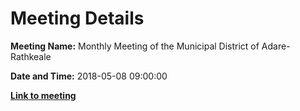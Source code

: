 # Meeting Details

**Meeting Name:** Monthly Meeting of the Municipal District of Adare-Rathkeale

**Date and Time:** 2018-05-08 09:00:00

**<a href="https://www.limerick.ie/council/whats-on/monthly-meeting-municipal-district-adare-rathkeale-36" target="_blank">Link to meeting</a>**
